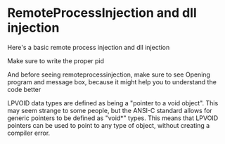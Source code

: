 # RemoteProcessInjection and dll injection

Here's a basic remote process injection and dll injection

Make sure to write the proper pid 

And before seeing remoteprocessinjection, make sure to see Opening program and message box, because it might help you to understand the code better

LPVOID data types are defined as being a "pointer to a void object". 
This may seem strange to some people, but the ANSI-C standard allows 
for generic pointers to be defined as "void*" types. 
This means that LPVOID pointers can be used to point to any type of object, 
without creating a compiler error.
